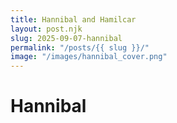 ```yaml
---
title: Hannibal and Hamilcar
layout: post.njk
slug: 2025-09-07-hannibal
permalink: "/posts/{{ slug }}/"
image: "/images/hannibal_cover.png"
---
```


# Hannibal

